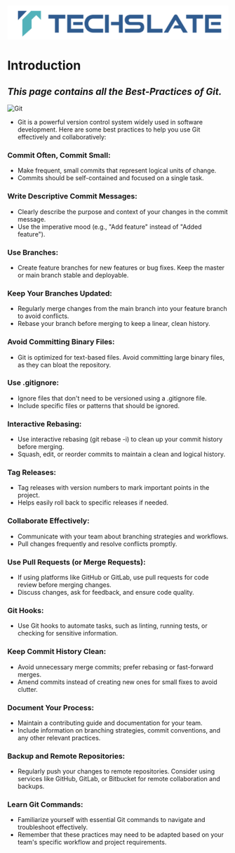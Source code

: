 ![TechSlate](../global/images/ts.png)

# Introduction 

## *This page contains all the Best-Practices of Git.*

![Git](images/gitversioncontrol.jpg)

- Git is a powerful version control system widely used in software development. Here are some best practices to help you use Git effectively and collaboratively:

### Commit Often, Commit Small:

- Make frequent, small commits that represent logical units of change.
- Commits should be self-contained and focused on a single task.

### Write Descriptive Commit Messages:

- Clearly describe the purpose and context of your changes in the commit message.
- Use the imperative mood (e.g., "Add feature" instead of "Added feature").

### Use Branches:

- Create feature branches for new features or bug fixes.
Keep the master or main branch stable and deployable.

### Keep Your Branches Updated:

- Regularly merge changes from the main branch into your feature branch to avoid conflicts.
- Rebase your branch before merging to keep a linear, clean history.

### Avoid Committing Binary Files:

- Git is optimized for text-based files. Avoid committing large binary files, as they can bloat the repository.

### Use .gitignore:

- Ignore files that don't need to be versioned using a .gitignore file.
- Include specific files or patterns that should be ignored.

### Interactive Rebasing:

- Use interactive rebasing (git rebase -i) to clean up your commit history before merging.
- Squash, edit, or reorder commits to maintain a clean and logical history.

### Tag Releases:

- Tag releases with version numbers to mark important points in the project.
- Helps easily roll back to specific releases if needed.

### Collaborate Effectively:

- Communicate with your team about branching strategies and workflows.
- Pull changes frequently and resolve conflicts promptly.

### Use Pull Requests (or Merge Requests):

- If using platforms like GitHub or GitLab, use pull requests for code review before merging changes.
- Discuss changes, ask for feedback, and ensure code quality.

### Git Hooks:

- Use Git hooks to automate tasks, such as linting, running tests, or checking for sensitive information.

### Keep Commit History Clean:

- Avoid unnecessary merge commits; prefer rebasing or fast-forward merges.
- Amend commits instead of creating new ones for small fixes to avoid clutter.

### Document Your Process:

- Maintain a contributing guide and documentation for your team.
- Include information on branching strategies, commit conventions, and any other relevant practices.

### Backup and Remote Repositories:

- Regularly push your changes to remote repositories.
Consider using services like GitHub, GitLab, or Bitbucket for remote collaboration and backups.

### Learn Git Commands:

- Familiarize yourself with essential Git commands to navigate and troubleshoot effectively.
- Remember that these practices may need to be adapted based on your team's specific workflow and project requirements.